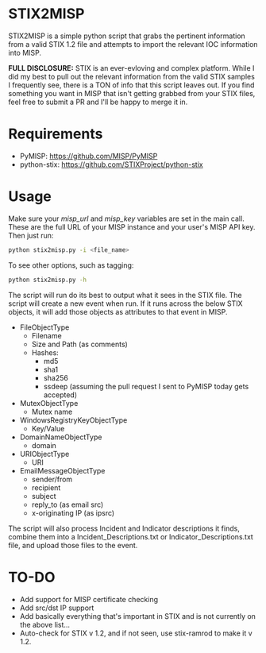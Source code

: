 # STIX2MISP

STIX2MISP is a simple python script that grabs the pertinent information from a valid STIX 1.2 file and attempts to import the relevant IOC information into MISP.

**FULL DISCLOSURE:** STIX is an ever-evloving and complex platform. While I did my best to pull out the relevant information from the valid STIX samples I frequently see, there is a TON of info that this script leaves out. If you find something you want in MISP that isn't getting grabbed from your STIX files, feel free to submit a PR and I'll be happy to merge it in.

# Requirements
  - PyMISP: https://github.com/MISP/PyMISP
  - python-stix: https://github.com/STIXProject/python-stix

# Usage
Make sure your _misp_url_ and _misp_key_ variables are set in the main call. These are the full URL of your MISP instance and your user's MISP API key. Then just run:
```sh
python stix2misp.py -i <file_name>
```

To see other options, such as tagging:
```sh
python stix2misp.py -h
```

The script will run do its best to output what it sees in the STIX file. The script will create a new event when run. If it runs across the below STIX objects, it will add those objects as attributes to that event in MISP.

  - FileObjectType
    - Filename
    - Size and Path (as comments)
    - Hashes:
        - md5
        - sha1
        - sha256
        - ssdeep (assuming the pull request I sent to PyMISP today gets accepted)
  - MutexObjectType
    - Mutex name
  - WindowsRegistryKeyObjectType
    - Key/Value
  - DomainNameObjectType
    - domain
  - URIObjectType
    - URI
  - EmailMessageObjectType
    - sender/from
    - recipient
    - subject
    - reply_to (as email src)
    - x-originating IP (as ipsrc)
  
The script will also process Incident and Indicator descriptions it finds, combine them into a Incident_Descriptions.txt or Indicator_Descriptions.txt file, and upload those files to the event.

# TO-DO
  - Add support for MISP certificate checking
  - Add src/dst IP support
  - Add basically everything that's important in STIX and is not currently on the above list...
  - Auto-check for STIX v 1.2, and if not seen, use stix-ramrod to make it v 1.2.
